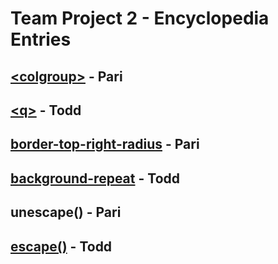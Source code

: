 # Team Project 2 - Encyclopedia Entries

## [&lt;colgroup&gt;](colgroup.md) - Pari
## [&lt;q&gt;](q.md) - Todd
## [border-top-right-radius](border-top-right-radius) - Pari
## [background-repeat](background-repeat.md) - Todd
## unescape() - Pari
## [escape()](escape.md) - Todd
